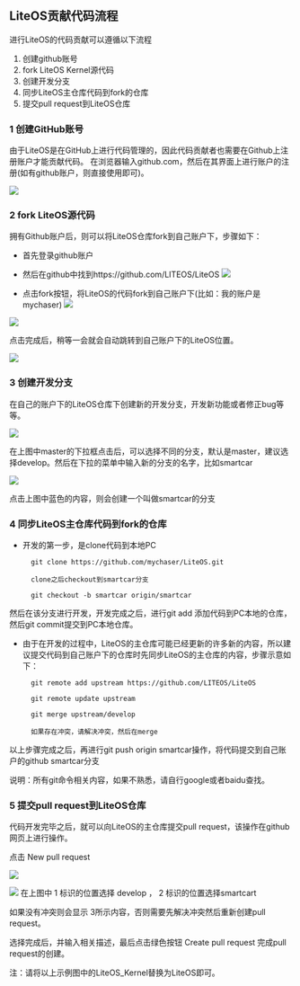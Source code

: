 ## LiteOS贡献代码流程
进行LiteOS的代码贡献可以遵循以下流程

1. 创建github账号
2. fork LiteOS Kernel源代码
3. 创建开发分支
4. 同步LiteOS主仓库代码到fork的仓库
5. 提交pull request到LiteOS仓库

### 1 创建GitHub账号

由于LiteOS是在GitHub上进行代码管理的，因此代码贡献者也需要在Github上注册账户才能贡献代码。
在浏览器输入github.com，然后在其界面上进行账户的注册(如有github账户，则直接使用即可)。

![](./meta/guides/github_regist.png)

### 2 fork LiteOS源代码

拥有Github账户后，则可以将LiteOS仓库fork到自己账户下，步骤如下：

- 首先登录github账户
- 然后在github中找到https://github.com/LITEOS/LiteOS
![](./meta/guides/github_fork.png)

- 点击fork按钮，将LiteOS的代码fork到自己账户下(比如：我的账户是mychaser)
![](./meta/guides/github_fork2.png)

![](./meta/guides/github_fork3.png)

点击完成后，稍等一会就会自动跳转到自己账户下的LiteOS位置。

![](./meta/guides/github_fork4.png)

### 3 创建开发分支

在自己的账户下的LiteOS仓库下创建新的开发分支，开发新功能或者修正bug等等。

![](./meta/guides/github_fork5.png)

在上图中master的下拉框点击后，可以选择不同的分支，默认是master，建议选择develop。然后在下拉的菜单中输入新的分支的名字，比如smartcar

![](./meta/guides/github_fork6.png)

点击上图中蓝色的内容，则会创建一个叫做smartcar的分支


### 4 同步LiteOS主仓库代码到fork的仓库

- 开发的第一步，是clone代码到本地PC
  
		git clone https://github.com/mychaser/LiteOS.git
  
		clone之后checkout到smartcar分支

		git checkout -b smartcar origin/smartcar

然后在该分支进行开发，开发完成之后，进行git add 添加代码到PC本地的仓库，然后git commit提交到PC本地仓库。

- 由于在开发的过程中，LiteOS的主仓库可能已经更新的许多新的内容，所以建议提交代码到自己账户下的仓库时先同步LiteOS的主仓库的内容，步骤示意如下：

		git remote add upstream https://github.com/LITEOS/LiteOS

		git remote update upstream

		git merge upstream/develop

		如果存在冲突，请解决冲突，然后在merge
以上步骤完成之后，再进行git push origin smartcar操作，将代码提交到自己账户的github smartcar分支

说明：所有git命令相关内容，如果不熟悉，请自行google或者baidu查找。


### 5 提交pull request到LiteOS仓库

代码开发完毕之后，就可以向LiteOS的主仓库提交pull request，该操作在github网页上进行操作。

点击 New pull request

![](./meta/guides/github_fork7.png)

![](./meta/guides/github_fork8.png)
在上图中 1 标识的位置选择 develop ， 2 标识的位置选择smartcart

如果没有冲突则会显示 3所示内容，否则需要先解决冲突然后重新创建pull request。

选择完成后，并输入相关描述，最后点击绿色按钮 Create pull request 完成pull request的创建。

注：请将以上示例图中的LiteOS_Kernel替换为LiteOS即可。
